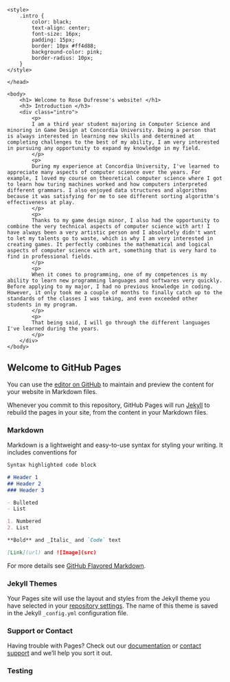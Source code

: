 
<html>
    <head>
        <title> Rose Dufresne </title>

    <style>
        .intro {
            color: black;
            text-align: center;
            font-size: 16px;
            padding: 15px;
            border: 10px #ff4d88;
            background-color: pink;
            border-radius: 10px;
        }
    </style>

    </head>

    <body>
        <h1> Welcome to Rose Dufresne's website! </h1>
        <h3> Introduction </h3>
        <div class="intro">
            <p> 
            I am a third year student majoring in Computer Science and minoring in Game Design at Concordia University. Being a person that is always interested in learning new skills and determined at completing challenges to the best of my ability, I am very interested in pursuing any opportunity to expand my knowledge in my field.
            </p>
            <p>
            During my experience at Concordia University, I've learned to appreciate many aspects of computer science over the years. For example, I loved my course on theoretical computer science where I got to learn how turing machines worked and how computers interpreted different grammars. I also enjoyed data structures and algorithms because it was satisfying for me to see different sorting algorithm's effectiveness at play. 
            </p>
            <p>
            Thanks to my game design minor, I also had the opportunity to combine the very technical aspects of computer science with art! I have always been a very artistic person and I absolutely didn't want to let my talents go to waste, which is why I am very interested in creating games. It perfectly combines the mathematical and logical aspects of computer science with art, something that is very hard to find in professional fields. 
            </p>
            <p>
            When it comes to programming, one of my competences is my ability to learn new programming languages and softwares very quickly. Before applying to my major, I had no previous knowledge in coding. However, it only took me a couple of months to finally catch up to the standards of the classes I was taking, and even exceeded other students in my program.
            </p>
            <p>
            That being said, I will go through the different languages I've learned during the years.
            </p>
        </div>
    </body>

</html>



## Welcome to GitHub Pages

You can use the [editor on GitHub](https://github.com/RoseDuf/roseduf.github.io/edit/master/index.md) to maintain and preview the content for your website in Markdown files.

Whenever you commit to this repository, GitHub Pages will run [Jekyll](https://jekyllrb.com/) to rebuild the pages in your site, from the content in your Markdown files.

### Markdown

Markdown is a lightweight and easy-to-use syntax for styling your writing. It includes conventions for

```markdown
Syntax highlighted code block

# Header 1
## Header 2
### Header 3

- Bulleted
- List

1. Numbered
2. List

**Bold** and _Italic_ and `Code` text

[Link](url) and ![Image](src)
```

For more details see [GitHub Flavored Markdown](https://guides.github.com/features/mastering-markdown/).

### Jekyll Themes

Your Pages site will use the layout and styles from the Jekyll theme you have selected in your [repository settings](https://github.com/RoseDuf/roseduf.github.io/settings). The name of this theme is saved in the Jekyll `_config.yml` configuration file.

### Support or Contact

Having trouble with Pages? Check out our [documentation](https://help.github.com/categories/github-pages-basics/) or [contact support](https://github.com/contact) and we’ll help you sort it out.

### Testing